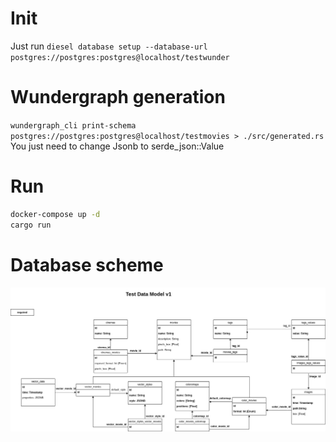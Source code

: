 # Init
Just run `diesel database setup --database-url postgres://postgres:postgres@localhost/testwunder`

# Wundergraph generation
`wundergraph_cli print-schema postgres://postgres:postgres@localhost/testmovies > ./src/generated.rs`  
You just need to change Jsonb to serde_json::Value

# Run
```bash
docker-compose up -d
cargo run
```

# Database scheme
![Database scheme](./test_data_model_v1.png)